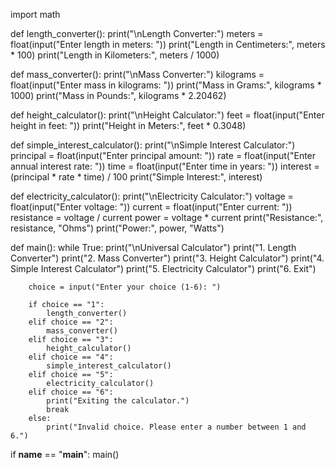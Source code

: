 import math

def length_converter():
    print("\nLength Converter:")
    meters = float(input("Enter length in meters: "))
    print("Length in Centimeters:", meters * 100)
    print("Length in Kilometers:", meters / 1000)

def mass_converter():
    print("\nMass Converter:")
    kilograms = float(input("Enter mass in kilograms: "))
    print("Mass in Grams:", kilograms * 1000)
    print("Mass in Pounds:", kilograms * 2.20462)

def height_calculator():
    print("\nHeight Calculator:")
    feet = float(input("Enter height in feet: "))
    print("Height in Meters:", feet * 0.3048)

def simple_interest_calculator():
    print("\nSimple Interest Calculator:")
    principal = float(input("Enter principal amount: "))
    rate = float(input("Enter annual interest rate: "))
    time = float(input("Enter time in years: "))
    interest = (principal * rate * time) / 100
    print("Simple Interest:", interest)

def electricity_calculator():
    print("\nElectricity Calculator:")
    voltage = float(input("Enter voltage: "))
    current = float(input("Enter current: "))
    resistance = voltage / current
    power = voltage * current
    print("Resistance:", resistance, "Ohms")
    print("Power:", power, "Watts")

def main():
    while True:
        print("\nUniversal Calculator")
        print("1. Length Converter")
        print("2. Mass Converter")
        print("3. Height Calculator")
        print("4. Simple Interest Calculator")
        print("5. Electricity Calculator")
        print("6. Exit")

        choice = input("Enter your choice (1-6): ")

        if choice == "1":
            length_converter()
        elif choice == "2":
            mass_converter()
        elif choice == "3":
            height_calculator()
        elif choice == "4":
            simple_interest_calculator()
        elif choice == "5":
            electricity_calculator()
        elif choice == "6":
            print("Exiting the calculator.")
            break
        else:
            print("Invalid choice. Please enter a number between 1 and 6.")

if __name__ == "__main__":
    main()
